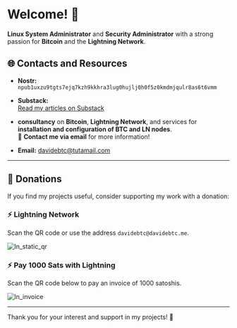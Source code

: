 
# Welcome! 👋

**Linux System Administrator** and **Security Administrator** with a strong passion for **Bitcoin** and the **Lightning Network**.


## 🌐 Contacts and Resources

- **Nostr:**  
  `npub1uxzu9tgts7ejq7kzh9kkhra3lug0hujlj0h0f5z0kmdmjqulr8as6t6vmm`

- **Substack:**  
  [Read my articles on Substack](https://davidebtc186.substack.com/)

- **consultancy** on **Bitcoin**, **Lightning Network**, and services for **installation and configuration of BTC and LN nodes**.  
📩 **Contact me via email** for more information!  

- **Email:**
  davidebtc@tutamail.com

---

## 💸 Donations

If you find my projects useful, consider supporting my work with a donation:

### ⚡ Lightning Network
Scan the QR code or use the address `davidebtc@davidebtc.me`.

![ln_static_qr](https://github.com/user-attachments/assets/88923314-c1c9-45fd-8dc8-45a5f40ad6f5)


### ⚡ Pay 1000 Sats with Lightning
Scan the QR code below to pay an invoice of 1000 satoshis.

![ln_invoice](https://github.com/user-attachments/assets/3f6f5fca-1ec6-46dc-8416-062261271e01)


---

Thank you for your interest and support in my projects! 🚀
